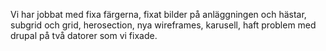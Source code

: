 Vi har jobbat med fixa färgerna, fixat bilder på anläggningen och hästar, subgrid och grid, herosection, nya wireframes, karusell, haft problem med drupal på två datorer som vi fixade.

